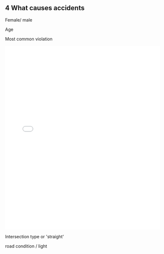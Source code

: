 ## 4 What causes accidents

Female/ male

Age

Most common violation

<iframe src="contents/ViolationType_interactive.html"
    sandbox="allow-same-origin allow-scripts"
    width="100%"
    height="600"
    scrolling="no"
    seamless="seamless"
    frameborder="0">
</iframe>

Intersection type or 'straight'

road condition / light





